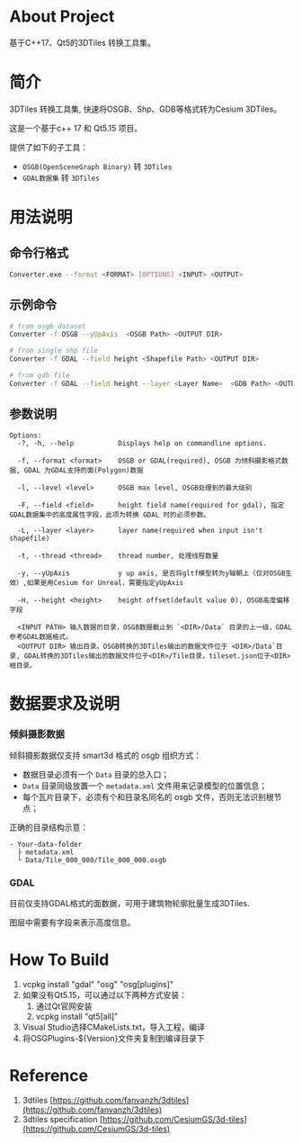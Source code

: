 # About Project
基于C++17、Qt5的3DTiles 转换工具集。

# 简介

3DTiles 转换工具集, 快速将OSGB、Shp、GDB等格式转为Cesium 3DTiles。

这是一个基于c++ 17 和 Qt5.15 项目。

提供了如下的子工具：

- `OSGB(OpenSceneGraph Binary)` 转 `3DTiles`
- `GDAL数据集` 转 `3DTiles`

# 用法说明

##  命令行格式

```sh
Converter.exe --format <FORMAT> [OPTIONS] <INPUT> <OUTPUT> 
```

## 示例命令

```sh
# from osgb dataset
Converter -f OSGB --yUpAxis  <OSGB Path> <OUTPUT DIR> 

# from single shp file
Converter -f GDAL --field height <Shapefile Path> <OUTPUT DIR>

# from gdb file
Converter -f GDAL --field height --layer <Layer Name>  <GDB Path> <OUTPUT DIR>
```

## 参数说明
```
Options:
  -?, -h, --help           Displays help on commandline options.
  
  -f, --format <format>    OSGB or GDAL(required), OSGB 为倾斜摄影格式数据, GDAL 为GDAL支持的面(Polygon)数据
  
  -l, --level <level>      OSGB max level, OSGB处理到的最大级别
  
  -F, --field <field>      height field name(required for gdal), 指定GDAL数据集中的高度属性字段，此项为转换 GDAL 时的必须参数。
  
  -L, --layer <layer>      layer name(required when input isn't shapefile)
  
  -t, --thread <thread>    thread number, 处理线程数量
  
  -y, --yUpAxis            y up axis, 是否将gltf模型转为y轴朝上（仅对OSGB生效）,如果是用Cesium for Unreal，需要指定yUpAxis
  
  -H, --height <height>    height offset(default value 0), OSGB高度偏移字段
  
  <INPUT PATH> 输入数据的目录，OSGB数据截止到 `<DIR>/Data` 目录的上一级，GDAL参考GDAL数据格式。
  <OUTPUT DIR> 输出目录。OSGB转换的3DTiles输出的数据文件位于 <DIR>/Data`目录, GDAL转换的3DTiles输出的数据文件位于<DIR>/Tile目录，tileset.json位于<DIR>根目录。
```

# 数据要求及说明

### 倾斜摄影数据

倾斜摄影数据仅支持 smart3d 格式的 osgb 组织方式：

- 数据目录必须有一个 `Data` 目录的总入口；
- `Data` 目录同级放置一个 `metadata.xml` 文件用来记录模型的位置信息；
- 每个瓦片目录下，必须有个和目录名同名的 osgb 文件，否则无法识别根节点；

正确的目录结构示意：

```
- Your-data-folder
  ├ metadata.xml
  └ Data/Tile_000_000/Tile_000_000.osgb
```

### GDAL

目前仅支持GDAL格式的面数据，可用于建筑物轮廓批量生成3DTiles.

图层中需要有字段来表示高度信息。

# How To Build
1. vcpkg install "gdal" "osg" "osg[plugins]"
2. 如果没有Qt5.15，可以通过以下两种方式安装：
   1. 通过Qt官网安装
   2. vcpkg install "qt5[all]"
3. Visual Studio选择CMakeLists.txt，导入工程，编译
4. 将OSGPlugins-${Version}文件夹复制到编译目录下

# Reference
1. 3dtiles [https://github.com/fanvanzh/3dtiles](https://github.com/fanvanzh/3dtiles)
2. 3dtiles specification [https://github.com/CesiumGS/3d-tiles](https://github.com/CesiumGS/3d-tiles)